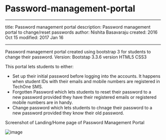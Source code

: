 # Password-management-portal

---
title: Password management portal
description: Password management portal to change/reset passwords
author: Nishita Basavaraju
created:  2016 Oct 15
modified: 2017 Jan 16

---

Password management portal created using bootstrap 3 for students to change their password. 
Version:
Bootstap 3.3.6 version
HTML5
CSS3

This portal lets students to either:
* Set up their initial password before logging into the accounts. It happens when student IDs with their emails and mobile   numbers are registered in TechOne SMS.
* Forgotten Password which lets students to reset their password to a new password provided they have their registered emails or registered mobile numbers are in handy.
* Change password which lets students to chnage their password to a new password provided they know their old password.

Screenshot of Landing/Home page of Password Management Portal

![image](https://cloud.githubusercontent.com/assets/15920562/21971172/5463847a-dc02-11e6-8626-f57eeec1a91c.png)
